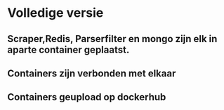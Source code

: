 # Volledige versie
## Scraper,Redis, Parserfilter en mongo zijn elk in aparte container geplaatst.
## Containers zijn verbonden met elkaar
## Containers geupload op dockerhub
